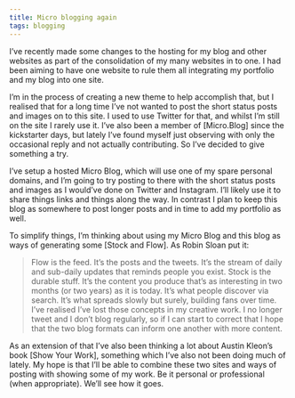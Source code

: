 ```yaml
---
title: Micro blogging again
tags: blogging
---
```

I’ve recently made some changes to the hosting for my blog and other websites as part of the consolidation of my many websites in to one. I had been aiming to have one website to rule them all integrating my portfolio and my blog into one site.

I’m in the process of creating a new theme to help accomplish that, but I realised that for a long time I’ve not wanted to post the short status posts and images on to this site. I used to use Twitter for that, and whilst I’m still on the site I rarely use it. I’ve also been a member of [Micro.Blog] since the kickstarter days, but lately I’ve found myself just observing with only the occasional reply and not actually contributing. So I’ve decided to give something a try.

I’ve setup a hosted Micro Blog, which will use one of my spare personal domains, and I’m going to try posting to there with the short status posts and images as I would’ve done on Twitter and Instagram. I’ll likely use it to share things links and things along the way. In contrast I plan to keep this blog as somewhere to post longer posts and in time to add my portfolio as well.

To simplify things, I’m thinking about using my Micro Blog and this blog as ways of generating some [Stock and Flow]. As Robin Sloan put it:
> Flow is the feed. It’s the posts and the tweets. It’s the stream of daily and sub-daily updates that reminds people you exist.
> Stock is the durable stuff. It’s the content you produce that’s as interesting in two months (or two years) as it is today. It’s what people discover via search. It’s what spreads slowly but surely, building fans over time.
I’ve realised I’ve lost those concepts in my creative work. I no longer tweet and I don’t blog regularly, so if I can start to correct that I hope that the two blog formats can inform one another with more content.

As an extension of that I’ve also been thinking a lot about Austin Kleon’s book [Show Your Work], something which I’ve also not been doing much of lately. My hope is that I’ll be able to combine these two sites and ways of posting with showing some of my work. Be it personal or professional (when appropriate). We’ll see how it goes.
